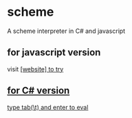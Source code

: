 # scheme
A scheme interpreter in C# and javascript

## for javascript version
visit <a href="http://yuz10.github.io" target="_blank"> [website] to try

## for C# version 

type tab(\t) and enter to eval